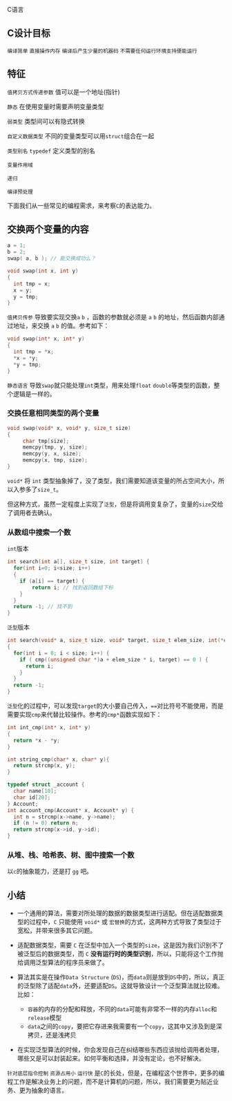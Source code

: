 C语言

## C设计目标

`编译简单` `直接操作内存` `编译后产生少量的机器码` `不需要任何运行环境支持便能运行`

## 特征

`值拷贝方式传递参数` 值可以是一个地址(指针)

`静态` 在使用变量时需要声明变量类型

`弱类型` 类型间可以有隐式转换

`自定义数据类型` 不同的变量类型可以用`struct`组合在一起

`类型别名` `typedef` 定义类型的别名

`变量作用域`

`递归`

`编译预处理`

下面我们从一些常见的编程需求，来考察`C`的表达能力。

## 交换两个变量的内容

```c
a = 1;
b = 2;
swap( a, b ); // 能交换成功么？
```


``` c
void swap(int x, int y)
{
  int tmp = x;
  x = y;
  y = tmp;
}
```

`值拷贝传参` 导致要实现交换`a` `b` ，函数的参数就必须是 `a` `b` 的地址，然后函数内部通过地址，来交换 `a` `b` 的值。参考如下：

```c
void swap(int* x, int* y)
{
  int tmp = *x;
  *x = *y;
  *y = tmp;
}
```

`静态语言` 导致`swap`就只能处理`int`类型，用来处理`float` `double`等类型的函数，整个逻辑是一样的。

### 交换任意相同类型的两个变量

```c
void swap(void* x, void* y, size_t size)
{
     char tmp[size];
     memcpy(tmp, y, size);
     memcpy(y, x, size);
     memcpy(x, tmp, size);
}
```

`void*` 将 `int` 类型抽象掉了，没了类型，我们需要知道该变量的所占空间大小，所以入参多了`size_t`。

但这种方式，虽然一定程度上实现了`泛型`，但是将调用变复杂了，变量的`size`交给了调用者去确认。

### 从数组中搜索一个数

`int`版本

```c
int search(int a[], size_t size, int target) {
  for(int i=0; i<size; i++)
  {
    if (a[i] == target) {
        return i; // 找到返回数组下标
    }
  }
  return -1; // 找不到
}
```

`泛型`版本

```c
int search(void* a, size_t size, void* target, size_t elem_size, int(*cmp)(void*, void*) )
{
  for(int i = 0; i < size; i++) {
    if ( cmp((unsigned char *)a + elem_size * i, target) == 0 ) {
      return i;
    }
  }
  return -1;
}

```

`泛型`化的过程中，可以发现`target`的大小要自己传入，`==`对比符号不能使用，而是需要实现`cmp`来代替比较操作。参考的`cmp*`函数实现如下：

```c
int int_cmp(int* x, int* y)
{
  return *x - *y;
}

int string_cmp(char* x, char* y){
  return strcmp(x, y);
}

typedef struct _account {
  char name[10];
  char id[20];
} Account;
int account_cmp(Account* x, Account* y) {
  int n = strcmp(x->name, y->name);
  if (n != 0) return n;
  return strcmp(x->id, y->id);
}
```

### 从堆、栈、哈希表、树、图中搜索一个数

以`c`的抽象能力，还是打 `gg` 吧。



## 小结

- 一个通用的算法，需要对所处理的数据的数据类型进行适配。但在适配数据类型的过程中，`C` 只能使用 `void*` 或 `宏替换`的方式，这两种方式导致了类型过于宽松，并带来很多其它问题。



- 适配数据类型，需要 `C` 在泛型中加入一个类型的`size`，这是因为我们识别不了被泛型后的数据类型，而 `C` **没有运行时的类型识别**，所以，只能将这个工作抛给调用泛型算法的程序员来做了。



- 算法其实是在操作`Data Structure` (`DS`)，而`data`则是放到`DS`中的，所以，真正的泛型除了适配`data`外，还要适配`DS`。这就导致设计一个泛型算法就比较难。比如：
  - `容器`的内存的分配和释放，不同的`data`可能有非常不一样的内存`alloc`和`release`模型
  - `data`之间的`copy`，要把它存进来我需要有一个`copy`，这其中又涉及到是深拷贝，还是浅拷贝


- 在实现泛型算法的时候，你会发现自己在纠结哪些东西应该抛给调用者处理，哪些又是可以封装起来。如何平衡和选择，并没有定论，也不好解决。



`针对底层指令控制` `资源占用小` `运行快` 是`C`的长处，但是，在编程这个世界中，更多的编程工作是解决业务上的问题，而不是计算机的问题，所以，我们需要更为贴近业务、更为抽象的语言。